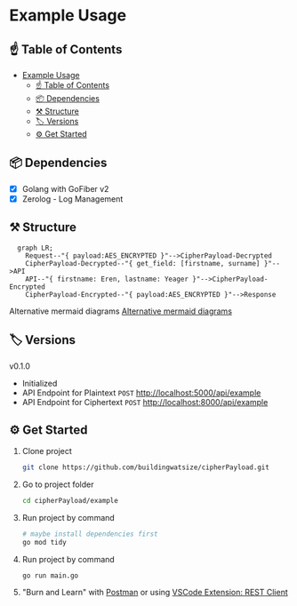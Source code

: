 # Example Usage

## ☝️ Table of Contents

- [Example Usage](#example-usage)
  - [☝️ Table of Contents](#️-table-of-contents)
  - [📦 Dependencies](#-dependencies)
  - [⚒ Structure](#-structure)
  - [🏷 Versions](#-versions)
  - [⚙ Get Started](#-get-started)

## 📦 Dependencies

- [x] Golang with GoFiber v2
- [x] Zerolog - Log Management

## ⚒ Structure

```mermaid
  graph LR;
    Request--"{ payload:AES_ENCRYPTED }"-->CipherPayload-Decrypted
    CipherPayload-Decrypted--"{ get_field: [firstname, surname] }"-->API
    API--"{ firstname: Eren, lastname: Yeager }"-->CipherPayload-Encrypted
    CipherPayload-Encrypted--"{ payload:AES_ENCRYPTED }"-->Response
```

Alternative mermaid diagrams
[Alternative mermaid diagrams](./image/mermaid.png)

## 🏷 Versions

v0.1.0

- Initialized
- API Endpoint for Plaintext `POST` [http://localhost:5000/api/example](http://localhost:5000/api/example)
- API Endpoint for Ciphertext `POST` [http://localhost:8000/api/example](http://localhost:8000/api/example)

## ⚙ Get Started

1. Clone project

    ```bash
    git clone https://github.com/buildingwatsize/cipherPayload.git
    ```

2. Go to project folder

    ```bash
    cd cipherPayload/example
    ```

3. Run project by command

    ```bash
    # maybe install dependencies first
    go mod tidy
    ```

4. Run project by command

    ```shell
    go run main.go
    ```

5. "Burn and Learn" with [Postman](https://www.postman.com/) or using [VSCode Extension: REST Client](https://marketplace.visualstudio.com/items?itemName=humao.rest-client)
